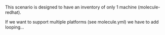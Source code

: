 This scenario is designed to have an inventory of only 1 machine (molecule-redhat).

If we want to support multiple platforms (see molecule.yml) we have to add looping...